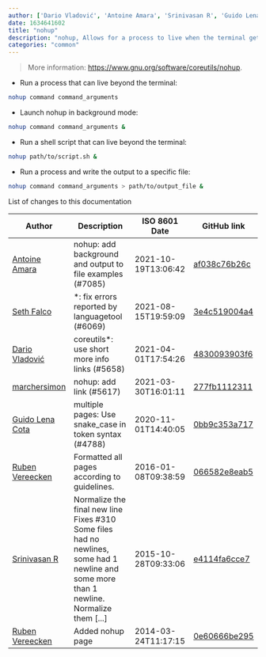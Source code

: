 ```yaml
---
author: ['Dario Vladović', 'Antoine Amara', 'Srinivasan R', 'Guido Lena Cota', 'Ruben Vereecken', 'Seth Falco', 'marchersimon']
date: 1634641602
title: "nohup"
description: "nohup, Allows for a process to live when the terminal gets killed."
categories: "common"
---
```

> More information: <https://www.gnu.org/software/coreutils/nohup>.

- Run a process that can live beyond the terminal:

```bash
nohup command command_arguments
```

- Launch nohup in background mode:

```bash
nohup command command_arguments &
```

- Run a shell script that can live beyond the terminal:

```bash
nohup path/to/script.sh &
```

- Run a process and write the output to a specific file:

```bash
nohup command command_arguments > path/to/output_file &
```
List of changes to this documentation


Author | Description | ISO 8601 Date | GitHub link
------|-----|-----|-----
[Antoine Amara](mailto:amara.antoine@gmail.com) | nohup: add background and output to file examples (#7085) | 2021-10-19T13:06:42 | [af038c76b26c](https://github.com/tldr-pages/tldr/commit/af038c76b26ccf54844c681563b0006af0ec9a59)
[Seth Falco](mailto:seth@falco.fun) | *: fix errors reported by languagetool (#6069) | 2021-08-15T19:59:09 | [3e4c519004a4](https://github.com/tldr-pages/tldr/commit/3e4c519004a471c861cdc609fd7239ee3355671c)
[Dario Vladović](mailto:d.vladimyr@gmail.com) | coreutils*: use short more info links (#5658) | 2021-04-01T17:54:26 | [4830093903f6](https://github.com/tldr-pages/tldr/commit/4830093903f66ccf3ebbc2ecf477286e45edac59)
[marchersimon](mailto:50295997+marchersimon@users.noreply.github.com) | nohup: add link (#5617) | 2021-03-30T16:01:11 | [277fb1112311](https://github.com/tldr-pages/tldr/commit/277fb1112311d4c46c26d4f74e70ea5a7cb87173)
[Guido Lena Cota](mailto:guido.lenacota@gmail.com) | multiple pages: Use snake_case in token syntax (#4788) | 2020-11-01T14:40:05 | [0bb9c353a717](https://github.com/tldr-pages/tldr/commit/0bb9c353a717513283f8cda8493e5370ca47219a)
[Ruben Vereecken](mailto:rubenvereecken@gmail.com) | Formatted all pages according to guidelines. | 2016-01-08T09:38:59 | [066582e8eab5](https://github.com/tldr-pages/tldr/commit/066582e8eab57bce9861cc8d379e158d61f1cc95)
[Srinivasan R](mailto:srinivasanr@gmail.com) | Normalize the final new line Fixes #310 Some files had no newlines, some had 1 newline and some more than 1 newline. Normalize them [...] | 2015-10-28T09:33:06 | [e4114fa6cce7](https://github.com/tldr-pages/tldr/commit/e4114fa6cce7339425809afef817b06e872d7ca7)
[Ruben Vereecken](mailto:rubenvereecken@gmail.com) | Added nohup page | 2014-03-24T11:17:15 | [0e60666be295](https://github.com/tldr-pages/tldr/commit/0e60666be295a2fe5978539c65613143eb974bfb)

